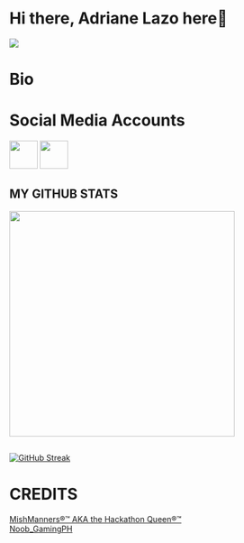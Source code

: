 # Hi there, Adriane Lazo here👋

<img src="http://media.tenor.com/L_lACSZzo9YAAAAM/lesserafim-kim-chaewon.gif">

# Bio

# Social Media Accounts
<a href="https://www.facebook.com/share/1ZdFht6GyD/" target="blank" ><img src="https://i.pinimg.com/736x/38/17/63/38176372008af40fec8a46aeae0328d4.jpg?raw=true" height="50" widht="50"></a>
<a href="www.tiktok.com/@fkredxix3" target="blank" ><img src="https://i.pinimg.com/564x/91/c1/cd/91c1cdeacc84d0a5673bb716549ba366.jpg?raw=true" height="50" widht="50"></a>

## MY GITHUB STATS
<img src="https://github-readme-stats.vercel.app/api?username=lazoadriane5-maker&show_icons=true&theme=ADD_THEME_HERE" width="400">

##
[![GitHub Streak](https://github-readme-streak-stats.herokuapp.com?user=lazoadriane5-maker=radical)](https://git.io/streak-stats)

# CREDITS
<a href="https://github.com/mishmanners"> MishManners®™ AKA the Hackathon Queen®™</a> <br>
<a href="https://github.com/noobgamingph"> Noob_GamingPH </a>  <br>
